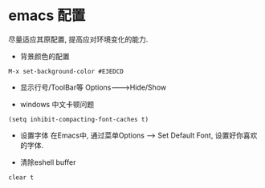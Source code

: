 # emacs 配置
尽量适应其原配置, 提高应对环境变化的能力.
* 背景颜色的配置
```
M-x set-background-color #E3EDCD
```

* 显示行号/ToolBar等
Options--->Hide/Show

* windows 中文卡顿问题
```
(setq inhibit-compacting-font-caches t)
```

* 设置字体
在Emacs中, 通过菜单Options –> Set Default Font, 设置好你喜欢的字体.

* 清除eshell buffer
```
clear t
```